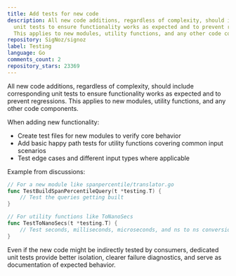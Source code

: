 ```yaml
---
title: Add tests for new code
description: All new code additions, regardless of complexity, should include corresponding
  unit tests to ensure functionality works as expected and to prevent regressions.
  This applies to new modules, utility functions, and any other code components.
repository: SigNoz/signoz
label: Testing
language: Go
comments_count: 2
repository_stars: 23369
---
```


All new code additions, regardless of complexity, should include corresponding unit tests to ensure functionality works as expected and to prevent regressions. This applies to new modules, utility functions, and any other code components.

When adding new functionality:
- Create test files for new modules to verify core behavior
- Add basic happy path tests for utility functions covering common input scenarios
- Test edge cases and different input types where applicable

Example from discussions:
```go
// For a new module like spanpercentile/translator.go
func TestBuildSpanPercentileQuery(t *testing.T) {
    // Test the queries getting built
}

// For utility functions like ToNanoSecs
func TestToNanoSecs(t *testing.T) {
    // Test seconds, milliseconds, microseconds, and ns to ns conversions
}
```

Even if the new code might be indirectly tested by consumers, dedicated unit tests provide better isolation, clearer failure diagnostics, and serve as documentation of expected behavior.